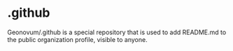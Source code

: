 # .github
Geonovum/.github is a special repository that is used to add README.md to the public organization profile, visible to anyone. 
